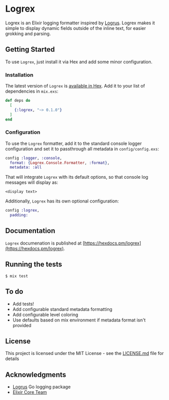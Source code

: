 # Logrex

Logrex is an Elixir logging formatter inspired by [Logrus](https://github.com/sirupsen/logrus).
Logrex makes it simple to display dynamic fields outside of the inline text, for easier grokking and
parsing.

## Getting Started

To use `Logrex`, just install it via Hex and add some minor configuration.

### Installation

The latest version of `Logrex` is [available in Hex](https://hex.pm/docs/publish).
Add it to your list of dependencies in `mix.exs`:

```elixir
def deps do
  [
    {:logrex, "~> 0.1.0"}
  ]
end
```

### Configuration

To use the `Logrex` formatter, add it to the standard console logger configuration
and set it to passthrough all metadata in `config/config.exs`:

```elixir
config :logger, :console,
  format: {Logrex.Console.Formatter, :format},
  metadata: :all
```

That will integrate `Logrex` with its default options, so that console log
messages will display as:

```
<display text>
```

Additionally, `Logrex` has its own optional configuration:

```elixir
config :logrex,
  padding:
```

## Documentation

`Logrex` documenation is published at [https://hexdocs.pm/logrex](https://hexdocs.pm/logrex).

## Running the tests

```shell
$ mix test
```

## To do

* Add tests!
* Add configurable standard metadata formatting
* Add configurable level coloring
* Use defaults based on mix environment if metadata format isn't provided

## License

This project is licensed under the MIT License - see the [LICENSE.md](LICENSE.md) file for details

## Acknowledgments

* [Logrus](https://github.com/sirupsen/logrus) Go logging package
* [Elixir Core Team](https://elixirforum.com/groups/Elixir-Core-Team)
